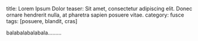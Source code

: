 title: Lorem Ipsum Dolor
teaser: Sit amet, consectetur adipiscing elit. Donec ornare hendrerit nulla, at pharetra sapien posuere vitae.
category: fusce
tags: [posuere, blandit, cras]

balabalabalabala.........
